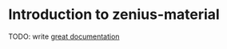 # Introduction to zenius-material

TODO: write [great documentation](http://jacobian.org/writing/what-to-write/)
